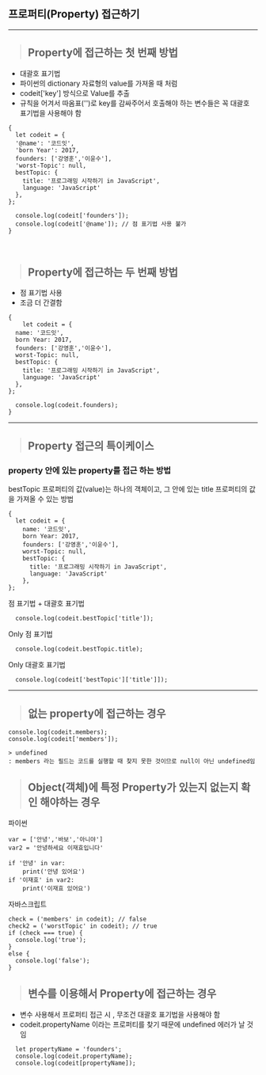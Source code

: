 ## 프로퍼티(Property) 접근하기
***
> ## Property에 접근하는 첫 번째 방법
- 대괄호 표기법
- 파이썬의 dictionary 자료형의 value를 가져올 때 처럼
- codeit['key'] 방식으로 Value를 추출
- 규칙을 어겨서 따옴표('')로 key를 감싸주어서 호출해야 하는 변수들은 꼭 대괄호 표기법을 사용해야 함
```
{
  let codeit = {
  '@name': '코드잇',
  'born Year': 2017,
  founders: ['강영훈','이윤수'],
  'worst-Topic': null,
  bestTopic: {
    title: '프로그래밍 시작하기 in JavaScript',
    language: 'JavaScript'
  },
};

  console.log(codeit['founders']);
  console.log(codeit['@name']); // 점 표기법 사용 불가
}
```

<br>

> ## Property에 접근하는 두 번째 방법
- 점 표기법 사용
- 조금 더 간결함
```
{
    let codeit = {
  name: '코드잇',
  born Year: 2017,
  founders: ['강영훈','이윤수'],
  worst-Topic: null,
  bestTopic: {
    title: '프로그래밍 시작하기 in JavaScript',
    language: 'JavaScript'
  },
};

  console.log(codeit.founders);
}
```

***
> ## Property 접근의 특이케이스
### property 안에 있는 property를 접근 하는 방법

bestTopic 프로퍼티의 값(value)는 하나의 객체이고, 그 안에 있는 title 프로퍼티의 값을 가져올 수 있는 방법
```
{
  let codeit = {
    name: '코드잇',
    born Year: 2017,
    founders: ['강영훈','이윤수'],
    worst-Topic: null,
    bestTopic: {
      title: '프로그래밍 시작하기 in JavaScript',
      language: 'JavaScript'
    },
};
```
점 표기법 + 대괄호 표기법

```
  console.log(codeit.bestTopic['title']);
```

Only 점 표기법


```
  console.log(codeit.bestTopic.title);
```

Only 대괄호 표기법

```
  console.log(codeit['bestTopic']['title']]);
```

***

> ## 없는 property에 접근하는 경우

```
console.log(codeit.members); 
console.log(codeit['members']);

> undefined 
: members 라는 필드는 코드를 실행할 때 찾지 못한 것이므로 null이 아닌 undefined임
```

> ## Object(객체)에 특정 Property가 있는지 없는지 확인 해야하는 경우

파이썬

```
var = ['안녕','바보','아니야']
var2 = '안녕하세요 이재효입니다'

if '안녕' in var:
    print('안녕 있어요')
if '이재효' in var2:
    print('이재효 있어요')
```

자바스크립트
```
check = ('members' in codeit); // false
check2 = ('worstTopic' in codeit); // true
if (check === true) {
  console.log('true');
}
else {
  console.log('false');
}
```

> ## 변수를 이용해서 Property에 접근하는 경우
- 변수 사용해서 프로퍼티 접근 시 , 무조건 대괄호 표기법을 사용해야 함
- codeit.propertyName 이라는 프로퍼티를 찾기 때문에 undefined 에러가 날 것임
```
  let propertyName = 'founders';
  console.log(codeit.propertyName);
  console.log(codeit[propertyName]);
```